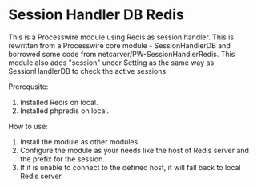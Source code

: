 Session Handler DB Redis
========================
This is a Processwire module using Redis as session handler. This is rewritten from a Processwire core module - SessionHandlerDB and borrowed some code from netcarver/PW-SessionHandlerRedis. This module also adds "session" under Setting as the same way as SessionHandlerDB to check the active sessions.

Prerequsite:
1. Installed Redis on local.
2. Installed phpredis on local.

How to use:
1. Install the module as other modules.
2. Configure the module as your needs like the host of Redis server and the prefix for the session.
3. If it is unable to connect to the defined host, it will fall back to local Redis server.